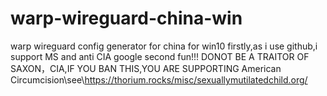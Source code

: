 # warp-wireguard-china-win
warp wireguard config generator for china for win10
firstly,as i use github,i support MS and anti CIA google
second fun!!!
DONOT BE A TRAITOR OF SAXON，CIA,IF YOU BAN THIS,YOU ARE SUPPORTING American Circumcision\see\https://thorium.rocks/misc/sexuallymutilatedchild.org/
